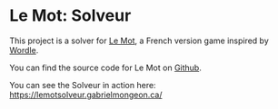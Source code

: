 # Le Mot: Solveur

This project is a solver for [Le Mot](https://wordle.louan.me/), a French version game inspired by [Wordle](https://www.powerlanguage.co.uk/wordle/).

You can find the source code for Le Mot on [Github](https://github.com/LouanBen/wordle-fr).

You can see the Solveur in action here: https://lemotsolveur.gabrielmongeon.ca/
